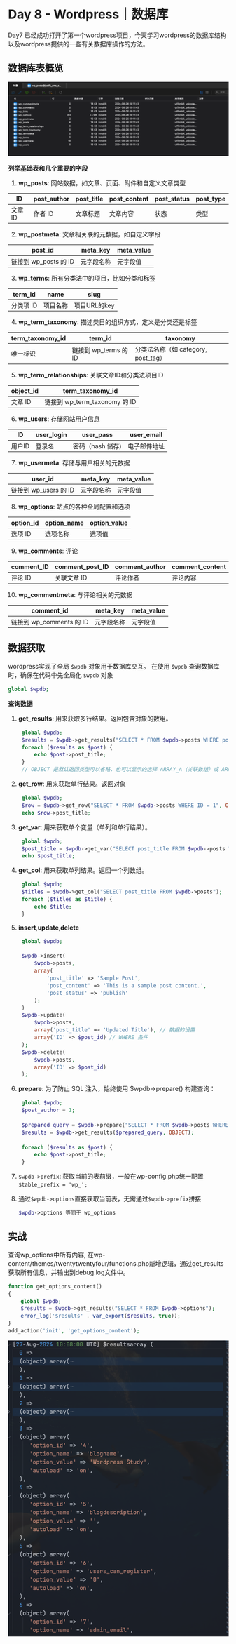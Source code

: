 # Day 8 - Wordpress｜数据库

Day7 已经成功打开了第一个wordpress项目，今天学习wordpress的数据库结构以及wordpress提供的一些有关数据库操作的方法。

## 数据库表概览

![alt text](image.png)

**列举基础表和几个重要的字段**

1. **wp_posts**: 网站数据，如文章、页面、附件和自定义文章类型

| ID       | post_author | post_title   | post_content | post_status | post_type |
|----------|-------------|--------------|--------------|-------------|-----------|
| 文章 ID  | 作者 ID     | 文章标题     | 文章内容     | 状态        | 类型      |

2. **wp_postmeta**: 文章相关联的元数据，如自定义字段

| post_id                  | meta_key       | meta_value  |
|--------------------------|----------------|-------------|
| 链接到 wp_posts 的 ID    | 元字段名称     | 元字段值    |

3. **wp_terms**: 所有分类法中的项目，比如分类和标签

| term_id   | name       | slug      |
|-----------|------------|-----------|
| 分类项 ID | 项目名称   | 项目URL的key |

4. **wp_term_taxonomy**: 描述类目的组织方式，定义是分类还是标签

| term_taxonomy_id | term_id               | taxonomy                          |
|------------------|-----------------------|-----------------------------------|
| 唯一标识         | 链接到 wp_terms 的 ID | 分类法名称（如 category, post_tag） |

5. **wp_term_relationships**: 关联文章ID和分类法项目ID

| object_id | term_taxonomy_id             |
|-----------|------------------------------|
| 文章 ID   | 链接到 wp_term_taxonomy 的 ID |

6. **wp_users**: 存储网站用户信息

| ID     | user_login | user_pass        | user_email         |
|--------|------------|------------------|--------------------|
| 用户ID | 登录名     | 密码（hash 储存) | 电子邮件地址        |

7. **wp_usermeta**: 存储与用户相关的元数据

| user_id               | meta_key      | meta_value   |
|-----------------------|---------------|--------------|
| 链接到 wp_users 的 ID | 元字段名称    | 元字段值     |

8. **wp_options**: 站点的各种全局配置和选项

| option_id | option_name | option_value |
|-----------|-------------|--------------|
| 选项 ID   | 选项名称    | 选项值       |

9. **wp_comments**: 评论

| comment_ID | comment_post_ID | comment_author | comment_content |
|------------|-----------------|----------------|-----------------|
| 评论 ID    | 关联文章 ID     | 评论作者       | 评论内容        |

10.  **wp_commentmeta**: 与评论相关的元数据

| comment_id             | meta_key      | meta_value   |
|------------------------|---------------|--------------|
| 链接到 wp_comments 的 ID | 元字段名称    | 元字段值     |

## 数据获取
wordpress实现了全局 `$wpdb` 对象用于数据库交互。
在使用 `$wpdb` 查询数据库时，确保在代码中先全局化 `$wpdb` 对象
```php
global $wpdb;
```
**查询数据**
1. **get_results**: 用来获取多行结果。返回包含对象的数组。
   ```php
    global $wpdb;
    $results = $wpdb->get_results("SELECT * FROM $wpdb->posts WHERE post_status = 'publish'", OBJECT);
    foreach ($results as $post) {
        echo $post->post_title;
    }
    // OBJECT 是默认返回类型可以省略，也可以显示的选择 ARRAY_A（关联数组）或 ARRAY_N（数值数组）。
   ```
2. **get_row**: 用来获取单行结果。返回对象
   ```php
    global $wpdb;
    $row = $wpdb->get_row("SELECT * FROM $wpdb->posts WHERE ID = 1", OBJECT);
    echo $row->post_title;
   ```
3. **get_var**: 用来获取单个变量（单列和单行结果）。
   ```php
    global $wpdb;
    $post_title = $wpdb->get_var("SELECT post_title FROM $wpdb->posts WHERE ID = 1");
    echo $post_title;
   ```
4. **get_col**: 用来获取单列结果。返回一个列数组。
   ```php
    global $wpdb;
    $titles = $wpdb->get_col("SELECT post_title FROM $wpdb->posts");
    foreach ($titles as $title) {
        echo $title;
    }
   ```
5. **insert**,**update**,**delete**
   ```php
    global $wpdb;
    
    $wpdb->insert(
        $wpdb->posts,
        array(
            'post_title' => 'Sample Post',
            'post_content' => 'This is a sample post content.',
            'post_status' => 'publish'
        );
    )
    $wpdb->update(
        $wpdb->posts,
        array('post_title' => 'Updated Title'), // 数据的设置
        array('ID' => $post_id) // WHERE 条件
    );
    $wpdb->delete(
        $wpdb->posts,
        array('ID' => $post_id)
    );
   ```
6. **prepare**: 为了防止 SQL 注入，始终使用 $wpdb->prepare() 构建查询：
   ```php
    global $wpdb;
    $post_author = 1;

    $prepared_query = $wpdb->prepare("SELECT * FROM $wpdb->posts WHERE post_author = %d", $post_author);
    $results = $wpdb->get_results($prepared_query, OBJECT);

    foreach ($results as $post) {
        echo $post->post_title;
    }
   ```
7. `$wpdb->prefix`: 获取当前的表前缀，一般在wp-config.php统一配置`$table_prefix = 'wp_';`
   
8. 通过`$wpdb->options`直接获取当前表，无需通过`$wpdb->prefix`拼接
   ```php
   $wpdb->options 等同于 wp_options
   ```

## 实战
查询wp_options中所有内容,
在wp-content/themes/twentytwentyfour/functions.php新增逻辑，通过get_results获取所有信息，并输出到debug.log文件中。
```php
function get_options_content()
{
	global $wpdb;
	$results = $wpdb->get_results("SELECT * FROM $wpdb->options");
	error_log('$results' . var_export($results, true));
}
add_action('init', 'get_options_content');
```

![alt text](image-1.png)

